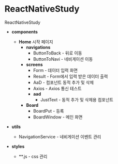 # ReactNativeStudy
ReactNativeStudy

- **components**
    - **Home** 시작 페이지
        - **navigations** 
            - ButtonToBack - 뒤로 이동
            - ButtonToNavi - 네비게이션 이동
        - **screens**
            - Form - 데이터 입력 화면
            - Result - Form에서 입력 받은 데이터 출력
            - AaD - 컴포넌트 동적 추가 및 삭제
            - Axios - Axios 통신 테스트
            - **aad**
                - JustText - 동적 추가 및 삭제용 컴포넌트
        - **Board**
            - BoardPut - 등록
            - BoardWindow - 메인 화면        

- **utils**
    - NavigationService - 네비게이션 이벤트 관리
    
- **styles** 
    - **.js - css 관리
